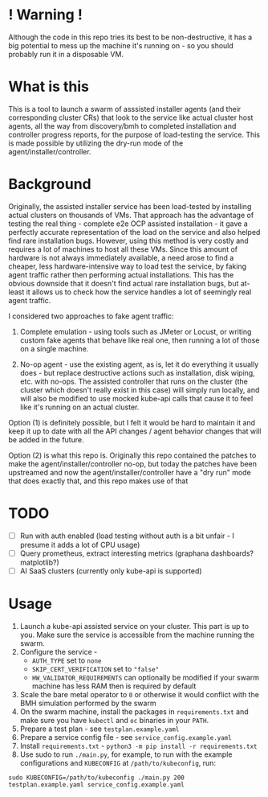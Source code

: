 # ! Warning !
Although the code in this repo tries its best to be non-destructive, it has a big potential
to mess up the machine it's running on - so you should probably run it in a disposable VM.

# What is this
This is a tool to launch a swarm of asssisted installer agents (and their corresponding cluster CRs)
that look to the service like actual cluster host agents, all the way from discovery/bmh to completed
installation and controller progress reports, for the purpose of load-testing the service. This is made 
possible by utilizing the dry-run mode of the agent/installer/controller.

# Background
Originally, the assisted installer service has been load-tested by installing actual clusters
on thousands of VMs. That approach has the advantage of testing the real thing - complete e2e OCP
assisted installation - it gave a perfectly accurate representation of the load on the service and also
helped find rare installation bugs. However, using this method is very costly and requires a
lot of machines to host all these VMs. Since this amount of hardware is not always immediately
available, a need arose to find a cheaper, less hardware-intensive way to load test
the service, by faking agent traffic rather then performing actual installations. This has the 
obvious downside that it doesn't find actual rare installation bugs, but at-least it allows us
to check how the service handles a lot of seemingly real agent traffic.

I considered two approaches to fake agent traffic:

1. Complete emulation - using tools such as JMeter or Locust, or writing custom fake agents that
 behave like real one, then running a lot of those on a single machine. 

2. No-op agent - use the existing agent, as is, let it do everything it usually does - but replace
 destructive actions such as installation, disk wiping, etc. with no-ops. The assisted controller that runs
 on the cluster (the cluster which doesn't really exist in this case) will simply run locally, and will
 also be modified to use mocked kube-api calls that cause it to feel like it's running on an 
 actual cluster.

Option (1) is definitely possible, but I felt it would be hard to maintain it and keep it up to date
with all the API changes / agent behavior changes that will be added in the future. 

Option (2) is what this repo is. Originally this repo contained the patches to make the agent/installer/controller no-op,
but today the patches have been upstreamed and now the agent/installer/controller have a "dry run" mode that 
does exactly that, and this repo makes use of that

# TODO
- [ ] Run with auth enabled (load testing without auth is a bit unfair - I presume it adds a lot of CPU usage)
- [ ] Query prometheus, extract interesting metrics (graphana dashboards? matplotlib?)
- [ ] AI SaaS clusters (currently only kube-api is supported)

# Usage
1. Launch a kube-api assisted service on your cluster. This part is up to you. Make sure the service is accessible from the machine running the swarm.
2. Configure the service -
    - `AUTH_TYPE` set to `none`
    - `SKIP_CERT_VERIFICATION` set to `"false"`
    - `HW_VALIDATOR_REQUIREMENTS` can optionally be modified if your swarm machine has less RAM then is required by default
3. Scale the bare metal operator to `0` or otherwise it would conflict with the BMH simulation performed by the swarm
4. On the swarm machine, install the packages in `requirements.txt` and make sure you have `kubectl` and `oc` binaries in your `PATH`.
5. Prepare a test plan - see `testplan.example.yaml`
6. Prepare a service config file - see `service_config.example.yaml`
7. Install `requirements.txt` - `python3 -m pip install -r requirements.txt`
8. Use sudo to run `./main.py`, for example, to run with the example configurations and `KUBECONFIG` at `/path/to/kubeconfig`, run:

`sudo KUBECONFIG=/path/to/kubeconfig ./main.py 200 testplan.example.yaml service_config.example.yaml`
